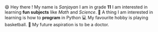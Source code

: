 :smile: Hey there ! 
My name is *Sanjayan*
I am in grade **11**
I am interested in learning **fun subjects** like *Math* and *Science*.
:book: A thing I am interested in learning is how to **program** in Python
:computer: My favourite hobby is playing basketball.
:basketball: My future aspiration is to be a doctor.
